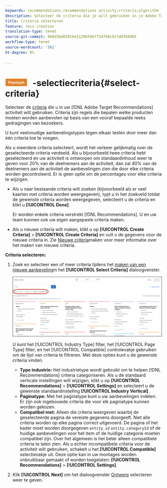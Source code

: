 ```yaml
---
keywords: recommendations;recommendations activity;criteria;algorithm
description: Selecteer de criteria die je wilt gebruiken in je Adobe Target Recommendations-activiteit.
title: Criteria selecteren
feature: recs creation
translation-type: tm+mt
source-git-commit: 968d36d65016e51290f6bf754f69c91fd8f68405
workflow-type: tm+mt
source-wordcount: '361'
ht-degree: 0%

---
```



# ![PREMIUM](/help/assets/premium.png) -selectiecriteria{#select-criteria}

Selecteer de [criteria](/help/c-recommendations/c-algorithms/algorithms.md) die u in uw [!DNL Adobe Target Recommendations] activiteit wilt gebruiken. Criteria zijn regels die bepalen welke producten moeten worden aanbevolen op basis van een vooraf bepaalde reeks gedragingen van bezoekers.

U kunt veelvoudige aanbevelingstypes tegen elkaar testen door meer dan één criteria toe te voegen.

Als u meerdere criteria selecteert, wordt het verkeer gelijkmatig over de geselecteerde criteria verdeeld. Als u bijvoorbeeld twee criteria hebt geselecteerd en uw activiteit is ontworpen om standaardinhoud weer te geven voor 20% van de deelnemers aan de activiteit, dan zal 40% van de deelnemers aan de activiteit de aanbevelingen zien die door elke criteria worden gecontroleerd. Er is geen optie om de percentages voor elke criteria te wijzigen.

* Als u naar bestaande criteria wilt zoeken (bijvoorbeeld als er veel kaarten met criteria worden weergegeven), typt u in het zoekveld totdat de gewenste criteria worden weergegeven, selecteert u de criteria en klikt u **[!UICONTROL Done]**.

   Er worden enkele criteria verstrekt [!DNL Recommendations]. U en uw team kunnen ook uw eigen aangepaste criteria maken.

* Als u nieuwe criteria wilt maken, klikt u op **[!UICONTROL Create Criteria]** > **[!UICONTROL Create Criteria]** en vult u de gegevens voor de nieuwe criteria in. Zie [Nieuwe criteria](/help/c-recommendations/c-algorithms/create-new-algorithm.md#task_8A9CB465F28D44899F69F38AD27352FE)maken voor meer informatie over het maken van nieuwe criteria.

**Criteria selecteren:**

1. Zoek en selecteer een of meer criteria tijdens het [maken van een nieuwe aanbeveling](/help/c-recommendations/t-create-recs-activity/create-recs-activity.md#task_6874328773C64C44A73F0A130AD3F96F)in het **[!UICONTROL Select Criteria]** dialoogvenster.

   ![Selectiecriteria, dialoogvenster](/help/c-recommendations/t-create-recs-activity/assets/filters.png)

   U kunt het [!UICONTROL Industry Type] filter, het [!UICONTROL Page Type] filter, en het [!UICONTROL Compatible] controlevakje gebruiken om de lijst van criteria te filtreren. Met deze opties kunt u de gewenste criteria vinden.

   * **Type industrie:** Het industrietype wordt gebruikt om te helpen [!DNL Recommendations] criteria categoriseren. Als u de standaard verticale instellingen wilt wijzigen, klikt u op **[!UICONTROL Recommendations]** > **[!UICONTROL Settings]** en selecteert u de gewenste standaardinstelling **[!UICONTROL Industry Vertical]** .
   * **Paginatype:** Met het paginatype kunt u uw aanbevelingen indelen. Er zijn ook ingebouwde criteria die voor elk paginatype kunnen worden gekozen.
   * **Compatibel met:** Alleen die criteria weergeven waarbij de geselecteerde pagina de vereiste gegevens doorgeeft. Niet alle criteria worden op elke pagina correct uitgevoerd. De pagina of het kader moet worden doorgegeven `entity.id` `entity.categoryId` of de huidige aanbevelingen voor het item of de huidige categorie moeten compatibel zijn. Over het algemeen is het beter alleen compatibele criteria te laten zien. Als u echter incompatibele criteria voor de activiteit wilt gebruiken, schakelt u het **[!UICONTROL Compatible]** selectievakje uit. Deze optie kan in uw montages worden onbruikbaar gemaakt of worden toegelaten: **[!UICONTROL Recommendations]** > **[!UICONTROL Settings]**.

1. Klik **[!UICONTROL Next]** om het dialoogvenster [Ontwerp](/help/c-recommendations/c-design-overview/design-overview.md) selecteren weer te geven.

